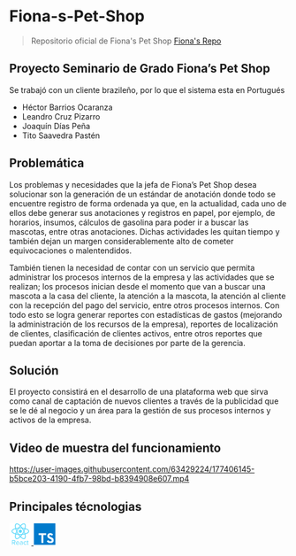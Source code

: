 # Fiona-s-Pet-Shop
> Repositorio oficial de Fiona's Pet Shop
> [Fiona's Repo](https://github.com/TheMonsterforCoding)


## Proyecto Seminario de Grado Fiona’s Pet Shop
Se trabajó con un cliente brazileño, por lo que el sistema esta en Portugués

- Héctor Barrios Ocaranza
- Leandro Cruz Pizarro
- Joaquín Días Peña
- Tito Saavedra Pastén

## Problemática

Los problemas y necesidades que la jefa de Fiona’s Pet Shop desea solucionar son la generación de un  estándar  de  anotación  donde  todo  se  encuentre  registro  de  forma  ordenada  ya  que,  en  la actualidad, cada uno de ellos debe generar sus anotaciones y registros en papel, por ejemplo, de horarios, insumos, cálculos de gasolina para poder ir a buscar las mascotas, entre otras anotaciones. Dichas  actividades  les  quitan  tiempo  y  también  dejan  un  margen  considerablemente  alto  de cometer equivocaciones o malentendidos.

También  tienen  la  necesidad  de  contar  con  un  servicio  que  permita  administrar  los  procesos internos de la empresa y las actividades que se realizan; los procesos inician desde el momento que van a buscar una mascota a la casa del cliente, la atención a la mascota, la atención al cliente con la recepción  del  pago  del  servicio,  entre  otros  procesos  internos.  Con  todo  esto  se  logra  generar reportes con estadísticas de gastos (mejorando la administración de los recursos de la empresa), reportes  de  localización  de  clientes,  clasificación  de  clientes  activos,  entre  otros  reportes  que puedan aportar a la toma de decisiones por parte de la gerencia.


## Solución

El proyecto consistirá en el desarrollo de una plataforma web que sirva como canal de captación de nuevos clientes a través de la publicidad que se le dé al negocio y un área  para la gestión de sus procesos internos y activos de la empresa.


## Video de muestra del funcionamiento

https://user-images.githubusercontent.com/63429224/177406145-b5bce203-4190-4fb7-98bd-b8394908e607.mp4

## Principales técnologias

<p align="left"> <a href="https://reactjs.org/" target="_blank" rel="noreferrer"> <img src="https://raw.githubusercontent.com/devicons/devicon/master/icons/react/react-original-wordmark.svg" alt="react" width="40" height="40"/> </a> <a href="https://www.typescriptlang.org/" target="_blank" rel="noreferrer"> <img src="https://raw.githubusercontent.com/devicons/devicon/master/icons/typescript/typescript-original.svg" alt="typescript" width="40" height="40"/> </a> </p>

